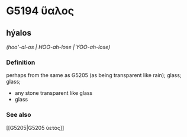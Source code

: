 # G5194 ὕαλος

## hýalos

_(hoo'-al-os | HOO-ah-lose | YOO-ah-lose)_

### Definition

perhaps from the same as G5205 (as being transparent like rain); glass; glass; 

- any stone transparent like glass
- glass

### See also

[[G5205|G5205 ὑετός]]
